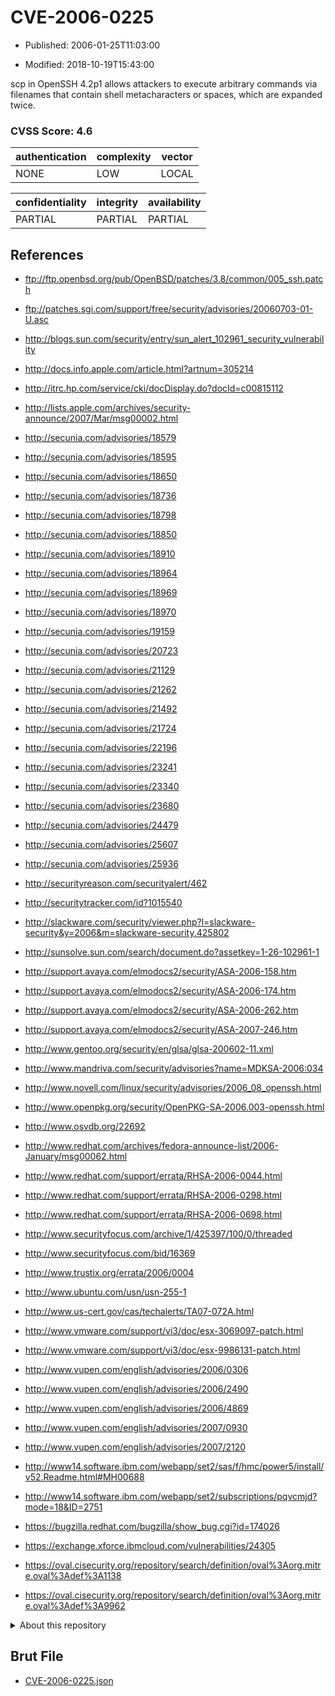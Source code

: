 # CVE-2006-0225

- Published: 2006-01-25T11:03:00

- Modified: 2018-10-19T15:43:00

scp in OpenSSH 4.2p1 allows attackers to execute arbitrary commands via filenames that contain shell metacharacters or spaces, which are expanded twice.

### CVSS Score: **4.6**

| authentication | complexity | vector |
| --- | --- | --- |
| NONE | LOW | LOCAL |

| confidentiality | integrity | availability |
| --- | --- | --- |
| PARTIAL | PARTIAL | PARTIAL |

## References

* ftp://ftp.openbsd.org/pub/OpenBSD/patches/3.8/common/005_ssh.patch

* ftp://patches.sgi.com/support/free/security/advisories/20060703-01-U.asc

* http://blogs.sun.com/security/entry/sun_alert_102961_security_vulnerability

* http://docs.info.apple.com/article.html?artnum=305214

* http://itrc.hp.com/service/cki/docDisplay.do?docId=c00815112

* http://lists.apple.com/archives/security-announce/2007/Mar/msg00002.html

* http://secunia.com/advisories/18579

* http://secunia.com/advisories/18595

* http://secunia.com/advisories/18650

* http://secunia.com/advisories/18736

* http://secunia.com/advisories/18798

* http://secunia.com/advisories/18850

* http://secunia.com/advisories/18910

* http://secunia.com/advisories/18964

* http://secunia.com/advisories/18969

* http://secunia.com/advisories/18970

* http://secunia.com/advisories/19159

* http://secunia.com/advisories/20723

* http://secunia.com/advisories/21129

* http://secunia.com/advisories/21262

* http://secunia.com/advisories/21492

* http://secunia.com/advisories/21724

* http://secunia.com/advisories/22196

* http://secunia.com/advisories/23241

* http://secunia.com/advisories/23340

* http://secunia.com/advisories/23680

* http://secunia.com/advisories/24479

* http://secunia.com/advisories/25607

* http://secunia.com/advisories/25936

* http://securityreason.com/securityalert/462

* http://securitytracker.com/id?1015540

* http://slackware.com/security/viewer.php?l=slackware-security&y=2006&m=slackware-security.425802

* http://sunsolve.sun.com/search/document.do?assetkey=1-26-102961-1

* http://support.avaya.com/elmodocs2/security/ASA-2006-158.htm

* http://support.avaya.com/elmodocs2/security/ASA-2006-174.htm

* http://support.avaya.com/elmodocs2/security/ASA-2006-262.htm

* http://support.avaya.com/elmodocs2/security/ASA-2007-246.htm

* http://www.gentoo.org/security/en/glsa/glsa-200602-11.xml

* http://www.mandriva.com/security/advisories?name=MDKSA-2006:034

* http://www.novell.com/linux/security/advisories/2006_08_openssh.html

* http://www.openpkg.org/security/OpenPKG-SA-2006.003-openssh.html

* http://www.osvdb.org/22692

* http://www.redhat.com/archives/fedora-announce-list/2006-January/msg00062.html

* http://www.redhat.com/support/errata/RHSA-2006-0044.html

* http://www.redhat.com/support/errata/RHSA-2006-0298.html

* http://www.redhat.com/support/errata/RHSA-2006-0698.html

* http://www.securityfocus.com/archive/1/425397/100/0/threaded

* http://www.securityfocus.com/bid/16369

* http://www.trustix.org/errata/2006/0004

* http://www.ubuntu.com/usn/usn-255-1

* http://www.us-cert.gov/cas/techalerts/TA07-072A.html

* http://www.vmware.com/support/vi3/doc/esx-3069097-patch.html

* http://www.vmware.com/support/vi3/doc/esx-9986131-patch.html

* http://www.vupen.com/english/advisories/2006/0306

* http://www.vupen.com/english/advisories/2006/2490

* http://www.vupen.com/english/advisories/2006/4869

* http://www.vupen.com/english/advisories/2007/0930

* http://www.vupen.com/english/advisories/2007/2120

* http://www14.software.ibm.com/webapp/set2/sas/f/hmc/power5/install/v52.Readme.html#MH00688

* http://www14.software.ibm.com/webapp/set2/subscriptions/pqvcmjd?mode=18&ID=2751

* https://bugzilla.redhat.com/bugzilla/show_bug.cgi?id=174026

* https://exchange.xforce.ibmcloud.com/vulnerabilities/24305

* https://oval.cisecurity.org/repository/search/definition/oval%3Aorg.mitre.oval%3Adef%3A1138

* https://oval.cisecurity.org/repository/search/definition/oval%3Aorg.mitre.oval%3Adef%3A9962

<details>
<summary>About this repository</summary> 

  This repository is part of the project [Live Hack CVE](https://github.com/Live-Hack-CVE). Main website can be found [www.live-hack.org](https://www.live-hack.org) 
  
  Made by [Sn0wAlice](https://github.com/Sn0wAlice) for the people that care about security and need to have a feed of the latest CVEs. Hope you enjoy it, don't forget to star the repo and follow me on [Twitter](https://twitter.com/Sn0wAlice) and [Github](https://github.com/Sn0wAlice). And that is my [personnal website](https://www.alice-snow.me/)

  - [Home Page](https://github.com/Live-Hack-CVE)
  - [Framework](https://github.com/Live-Hack-CVE/cve-framework)
  - [CVE database](https://github.com/Live-Hack-CVE/full_database)
  - [Changelog](https://github.com/Live-Hack-CVE/Changelog)
</details>

## Brut File

* [CVE-2006-0225.json](https://raw.githubusercontent.com/Live-Hack-CVE/full_database/main/cves/2006/CVE-2006-0225.json)

